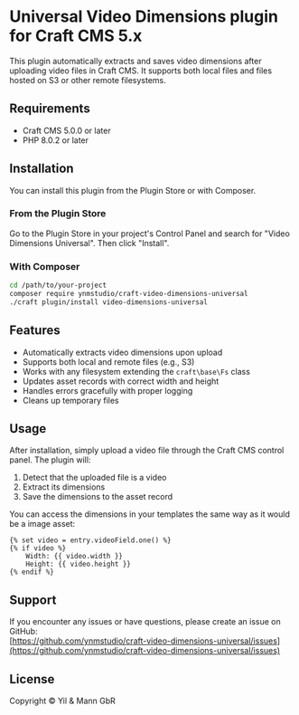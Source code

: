 # Universal Video Dimensions plugin for Craft CMS 5.x

This plugin automatically extracts and saves video dimensions after uploading video files in Craft CMS. It supports both local files and files hosted on S3 or other remote filesystems.

## Requirements

- Craft CMS 5.0.0 or later
- PHP 8.0.2 or later

## Installation

You can install this plugin from the Plugin Store or with Composer.

### From the Plugin Store

Go to the Plugin Store in your project's Control Panel and search for "Video Dimensions Universal". Then click "Install".

### With Composer

```bash
cd /path/to/your-project
composer require ynmstudio/craft-video-dimensions-universal
./craft plugin/install video-dimensions-universal
```

## Features

- Automatically extracts video dimensions upon upload
- Supports both local and remote files (e.g., S3)
- Works with any filesystem extending the `craft\base\Fs` class
- Updates asset records with correct width and height
- Handles errors gracefully with proper logging
- Cleans up temporary files

## Usage

After installation, simply upload a video file through the Craft CMS control panel. The plugin will:

1. Detect that the uploaded file is a video
2. Extract its dimensions
3. Save the dimensions to the asset record

You can access the dimensions in your templates the same way as it would be a image asset:

```twig
{% set video = entry.videoField.one() %}
{% if video %}
    Width: {{ video.width }}
    Height: {{ video.height }}
{% endif %}
```

## Support

If you encounter any issues or have questions, please create an issue on GitHub:  
[https://github.com/ynmstudio/craft-video-dimensions-universal/issues](https://github.com/ynmstudio/craft-video-dimensions-universal/issues)

## License

Copyright © Yil & Mann GbR
